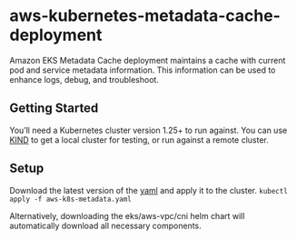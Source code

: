 # aws-kubernetes-metadata-cache-deployment
Amazon EKS Metadata Cache deployment maintains a cache with current pod and service metadata information. This information can be used to enhance logs, debug, and troubleshoot.

## Getting Started
You’ll need a Kubernetes cluster version 1.25+ to run against. You can use [KIND](https://sigs.k8s.io/kind) to get a local cluster for testing, or run against a remote cluster.

## Setup
Download the latest version of the [yaml](https://github.com/emilyhuaa/policyLogsEnhancement/blob/main/aws-k8s-metadata.yaml) and apply it to the cluster.
```kubectl apply -f aws-k8s-metadata.yaml```

Alternatively, downloading the eks/aws-vpc/cni helm chart will automatically download all necessary components.

